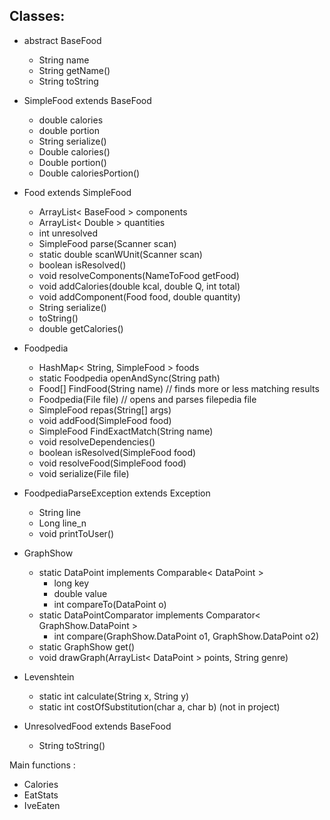 


## Classes:
- abstract BaseFood
    - String name
    - String getName()
    - String toString

- SimpleFood extends BaseFood
    - double calories
    - double portion
    - String serialize()
    - Double calories()
    - Double portion()
    - Double caloriesPortion()

- Food extends SimpleFood
    - ArrayList< BaseFood > components
    - ArrayList< Double > quantities
    - int unresolved
    - SimpleFood parse(Scanner scan)
    - static double scanWUnit(Scanner scan)
    - boolean isResolved()
    - void resolveComponents(NameToFood getFood)
    - void addCalories(double kcal, double Q, int total)
    - void addComponent(Food food, double quantity)
    - String serialize()
    - toString()
    - double getCalories()

- Foodpedia
    - HashMap< String, SimpleFood > foods
    - static Foodpedia openAndSync(String path)
    - Food[] FindFood(String name) // finds more or less matching results
    - Foodpedia(File file) // opens and parses filepedia file
    - SimpleFood repas(String[] args)
    - void addFood(SimpleFood food)
    - SimpleFood FindExactMatch(String name)
    - void resolveDependencies()
    - boolean isResolved(SimpleFood food)
    - void resolveFood(SimpleFood food)
    - void serialize(File file)

- FoodpediaParseException extends Exception
    - String line
    - Long line_n
    - void printToUser()

- GraphShow
    - static DataPoint implements Comparable< DataPoint >
        - long key
        - double value
        - int compareTo(DataPoint o)
    - static DataPointComparator implements Comparator< GraphShow.DataPoint >
        - int compare(GraphShow.DataPoint o1, GraphShow.DataPoint o2)
    - static GraphShow get()
    - void drawGraph(ArrayList< DataPoint > points, String genre)

- Levenshtein
    - static int calculate(String x, String y)
    - static int costOfSubstitution(char a, char b)
    (not in project)

- UnresolvedFood extends BaseFood
    - String toString()

Main functions :

- Calories
- EatStats
- IveEaten